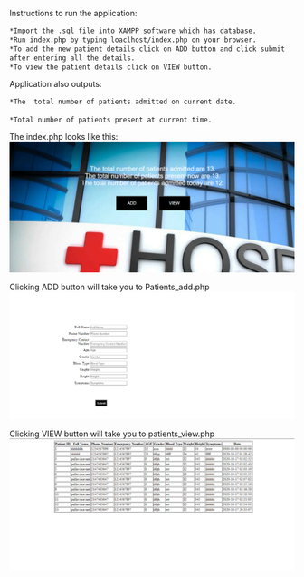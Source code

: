 Instructions to run the application:

```
*Import the .sql file into XAMPP software which has database.
*Run index.php by typing loaclhost/index.php on your browser.
*To add the new patient details click on ADD button and click submit after entering all the details.
*To view the patient details click on VIEW button.
```
Application also outputs:

```
*The  total number of patients admitted on current date.

*Total number of patients present at current time.
```
The index.php looks like this:
![image](Dashboard.png)

Clicking ADD button will take you to Patients_add.php
![image](Adding_Details.png)

Clicking VIEW button will take you to patients_view.php
![image](View_Details.png)